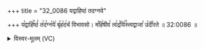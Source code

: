 +++
title = "32_0086 यद्वाहिष्ठं तदग्नये"

+++
य꣡द्वाहि꣢꣯ष्ठं꣣ त꣢द꣣ग्न꣡ये꣢ बृ꣣ह꣡द꣢र्च विभावसो। म꣡हि꣢षीव꣣ त्व꣢द्र꣣यि꣢꣫स्त्वद्वाजा꣣ उ꣡दी꣢रते ॥ 32:0086 ॥

<details><summary>विस्वर-मूलम् (VC)</summary>

यद्वाहिष्ठं तदग्नये बृहदर्च विभावसो । महिषीव त्वद्रयिस्त्वद्वाजा उदीरते ॥८६॥
</details>